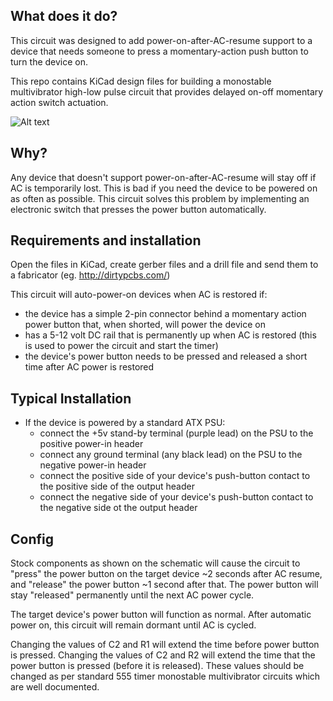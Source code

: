 ## What does it do?

This circuit was designed to add power-on-after-AC-resume support to a device that needs someone to press a momentary-action push button to turn the device on.

This repo contains KiCad design files for building a monostable multivibrator high-low pulse circuit that provides delayed on-off momentary action switch actuation.

![Alt text](http://i.imgur.com/IZ11wSL.png "Delay-On-Off circuit board")

## Why?

Any device that doesn't support power-on-after-AC-resume will stay off if AC is temporarily lost. This is bad if you need the device to be powered on as often as possible. This circuit solves this problem by implementing an electronic switch that presses the power button automatically.

## Requirements and installation

Open the files in KiCad, create gerber files and a drill file and send them to a fabricator (eg. http://dirtypcbs.com/)

This circuit will auto-power-on devices when AC is restored if:

* the device has a simple 2-pin connector behind a momentary action power button that, when shorted, will power the device on
* has a 5-12 volt DC rail that is permanently up when AC is restored (this is used to power the circuit and start the timer)
* the device's power button needs to be pressed and released a short time after AC power is restored

## Typical Installation

* If the device is powered by a standard ATX PSU:
  * connect the +5v stand-by terminal (purple lead) on the PSU to the positive power-in header
  * connect any ground terminal (any black lead) on the PSU to the negative power-in header
  * connect the positive side of your device's push-button contact to the positive side of the output header
  * connect the negative side of your device's push-button contact to the negative side ot the output header

## Config

Stock components as shown on the schematic will cause the circuit to "press" the power button on the target device ~2 seconds after AC resume, and "release" the power button ~1 second after that. The power button will stay "released" permanently until the next AC power cycle.

The target device's power button will function as normal. After automatic power on, this circuit will remain dormant until AC is cycled.

Changing the values of C2 and R1 will extend the time before power button is pressed. Changing the values of C2 and R2 will extend the time that the power button is pressed (before it is released). These values should be changed as per standard 555 timer monostable multivibrator circuits which are well documented.
